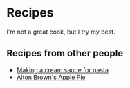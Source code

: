 # Recipes

I'm not a great cook, but I try my best.

## Recipes from other people

- [Making a cream sauce for pasta](https://twitter.com/erinspice/status/1102023824818692097)
- [Alton Brown's Apple Pie](https://altonbrown.com/apple-pie-recipe/)
